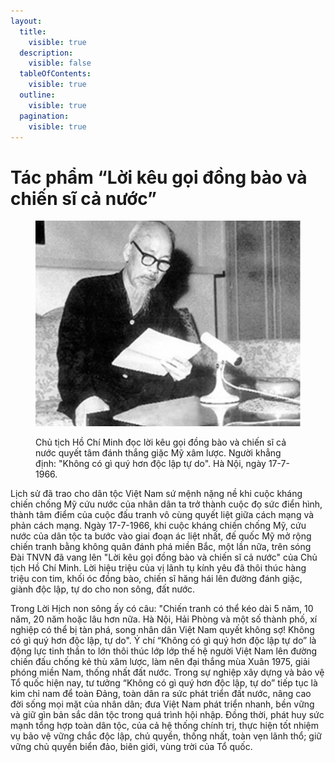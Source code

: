 ```yaml
---
layout:
  title:
    visible: true
  description:
    visible: false
  tableOfContents:
    visible: true
  outline:
    visible: true
  pagination:
    visible: true
---
```


# Tác phẩm “Lời kêu gọi đồng bào và chiến sĩ cả nước”

<figure><img src=".gitbook/assets/LoiKeuGoiDongBaoVaChienSiCaNuoc.png" alt="Chủ tịch Hồ Chí Minh đọc lời kêu gọi đồng bào và chiến sĩ cả nước quyết tâm đánh thắng giặc Mỹ xâm lược. Người khẳng định: &#x22;Không có gì quý hơn độc lập tự do&#x22;. Hà Nội, ngày 17-7-1966."><figcaption><p>Chủ tịch Hồ Chí Minh đọc lời kêu gọi đồng bào và chiến sĩ cả nước quyết tâm đánh thắng giặc Mỹ xâm lược. Người khẳng định: "Không có gì quý hơn độc lập tự do". Hà Nội, ngày 17-7-1966.</p></figcaption></figure>

Lịch sử đã trao cho dân tộc Việt Nam sứ mệnh nặng nề khi cuộc kháng chiến chống Mỹ cứu nước của nhân dân ta trở thành cuộc đọ sức điển hình, thành tâm điểm của cuộc đấu tranh vô cùng quyết liệt giữa cách mạng và phản cách mạng. Ngày 17-7-1966, khi cuộc kháng chiến chống Mỹ, cứu nước của dân tộc ta bước vào giai đoạn ác liệt nhất, đế quốc Mỹ mở rộng chiến tranh bằng không quân đánh phá miền Bắc, một lần nữa, trên sóng Đài TNVN đã vang lên "Lời kêu gọi đồng bào và chiến sĩ cả nước" của Chủ tịch Hồ Chí Minh.  Lời hiệu triệu của vị lãnh tụ kính yêu đã thôi thúc hàng triệu con tim, khối óc đồng bào, chiến sĩ hăng hái lên đường đánh giặc, giành độc lập, tự do cho non sông, đất nước.

Trong Lời Hịch non sông ấy có câu: "Chiến tranh có thể kéo dài 5 năm, 10 năm, 20 năm hoặc lâu hơn nữa. Hà Nội, Hải Phòng và một số thành phố, xí nghiệp có thể bị tàn phá, song nhân dân Việt Nam quyết không sợ! Không có gì quý hơn độc lập, tự do". Ý chí “Không có gì quý hơn độc lập tự do” là động lực tinh thần to lớn thôi thúc lớp lớp thế hệ người Việt Nam lên đường chiến đấu chống kẻ thù xâm lược, làm nên đại thắng mùa Xuân 1975, giải phóng miền Nam, thống nhất đất nước. Trong sự nghiệp xây dựng và bảo vệ Tổ quốc hiện nay, tư tưởng “Không có gì quý hơn độc lập, tự do” tiếp tục là kim chỉ nam để toàn Đảng, toàn dân ra sức phát triển đất nước, nâng cao đời sống mọi mặt của nhân dân; đưa Việt Nam phát triển nhanh, bền vững và giữ gìn bản sắc dân tộc trong quá trình hội nhập. Đồng thời, phát huy sức mạnh tổng hợp toàn dân tộc, của cả hệ thống chính trị, thực hiện tốt nhiệm vụ bảo vệ vững chắc độc lập, chủ quyền, thống nhất, toàn vẹn lãnh thổ; giữ vững chủ quyền biển đảo, biên giới, vùng trời của Tổ quốc.
